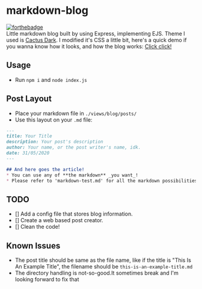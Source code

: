 # markdown-blog
[![forthebadge](https://forthebadge.com/images/badges/made-with-javascript.svg)](https://forthebadge.com)<br/>
Little markdown blog built by using Express, implementing EJS. Theme I used is [Cactus Dark](https://probberechts.github.io/hexo-theme-cactus/). I modified it's CSS a little bit, here's a quick demo if you wanna know how it looks, and how the blog works: [Click click!](https://alef.wtf/blog/)

## Usage
- Run `npm i` and `node index.js`

## Post Layout
- Place your markdown file in `./views/blog/posts/`
- Use this layout on your `.md` file:

```md
---
title: Your Title
description: Your post's description
author: Your name, or the post writer's name, idk.
date: 31/05/2020
---

## And here goes the article!
* You can use any of **the markdown** _you want_!
* Please refer to 'markdown-test.md' for all the markdown possibilities!
```

## TODO
- [] Add a config file that stores blog information.
- [] Create a web based post creator.
- [] Clean the code!

## Known Issues
* The post title should be same as the file name, like if the title is "This Is An Example Title", the filename should be `this-is-an-example-title.md`
* The directory handling is not-so-good.It sometimes break and I'm looking forward to fix that
